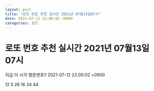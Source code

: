 ```yaml
---
layout: post
title: "로또 번호 추천 실시간 2021년 07월13일07시"
date: 2021-07-12 22:00:02 +0900
categories: 로또
---
```


# 로또 번호 추천 실시간 2021년 07월13일07시

지금 이 시각 행운번호!! 2021-07-12 22:00:02 +0900

 12  5  26  16  24  44 

